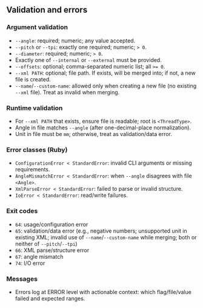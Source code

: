 ## Validation and errors

### Argument validation

- `--angle`: required; numeric; any value accepted.
- `--pitch` or `--tpi`: exactly one required; numeric; `> 0`.
- `--diameter`: required; numeric; `> 0`.
- Exactly one of `--internal` or `--external` must be provided.
- `--offsets`: optional; comma-separated numeric list; all `>= 0`.
- `--xml PATH`: optional; file path. If exists, will be merged into; if not, a new file is created.
- `--name`/`--custom-name`: allowed only when creating a new file (no existing `--xml` file). Treat as invalid when merging.

### Runtime validation

- For `--xml PATH` that exists, ensure file is readable; root is `<ThreadType>`.
- Angle in file matches `--angle` (after one-decimal-place normalization).
- Unit in file must be `mm`; otherwise, treat as validation/data error.

### Error classes (Ruby)

- `ConfigurationError < StandardError`: invalid CLI arguments or missing requirements.
- `AngleMismatchError < StandardError`: when `--angle` disagrees with file `<Angle>`.
- `XmlParseError < StandardError`: failed to parse or invalid structure.
- `IoError < StandardError`: read/write failures.

### Exit codes

- `64`: usage/configuration error
- `65`: validation/data error (e.g., negative numbers; unsupported unit in existing XML; invalid use of `--name`/`--custom-name` while merging; both or neither of `--pitch`/`--tpi`)
- `66`: XML parse/structure error
- `67`: angle mismatch
- `74`: I/O error

### Messages

- Errors log at ERROR level with actionable context: which flag/file/value failed and expected ranges.


